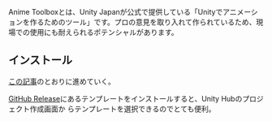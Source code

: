 Anime Toolboxとは、Unity Japanが公式で提供している「Unityでアニメーションを作るためのツール」です。プロの意見を取り入れて作られているため、現場での使用にも耐えられるポテンシャルがあります。

## インストール
[この記事](https://note.com/nyaa_toraneko/n/nf8edfc3020bc)のとおりに進めていく。

[GitHub Release](https://github.com/unity3d-jp/AnimeToolbox/releases)にあるテンプレートをインストールすると、Unity Hubのプロジェクト作成画面か
らテンプレートを選択できるのでとても便利。

